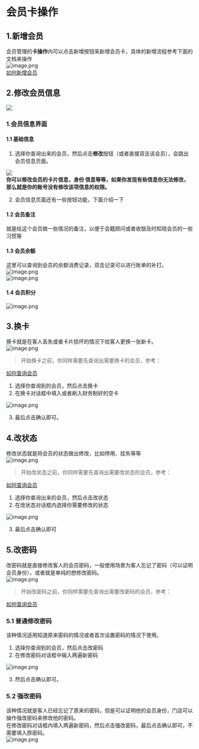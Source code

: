 # 会员卡操作
## 1.新增会员
会员管理的**卡操作**内可以点击新增按钮来新增会员卡，具体的新增流程参考下面的文档来操作<br />![image.png](https://wiki-cdsoft.oss-cn-hangzhou.aliyuncs.com/1697535581494-dda13788-0e47-4c17-810b-e4044d66abbd.png)<br />
[如何新增会员](../会籍管理/如何办理会员.md#二、新增会员)
## 2.修改会员信息

![](https://wiki-cdsoft.oss-cn-hangzhou.aliyuncs.com/202402231330446.png)
### 1.会员信息界面
#### 1.1 基础信息

1. 选择你查询出来的会员，然后点击**修改**按钮（或者直接双击该会员），会跳出会员信息页面。

![](https://wiki-cdsoft.oss-cn-hangzhou.aliyuncs.com/202402231333819.png)<br />**你可以修改会员的卡片信息，身份 信息等等，如果你发现有些信息你无法修改，那么就是你的账号没有修改该项信息的权限。**

2. 会员信息页面还有一些按钮功能，下面介绍一下
#### 1.2  会员备注
就是给这个会员做一些情况的备注，以便于会籍顾问或者收银及时知晓会员的一些习惯等
#### 1.3  会员余额
这里可以查询到会员的余额消费记录，双击记录可以进行账单的补打。<br />![image.png](https://wiki-cdsoft.oss-cn-hangzhou.aliyuncs.com/202402231332954.png)<br />![image.png](https://wiki-cdsoft.oss-cn-hangzhou.aliyuncs.com/202402231322368.png)
#### 1.4 会员积分
![image.png](https://wiki-cdsoft.oss-cn-hangzhou.aliyuncs.com/202402231322266.png)
## 3.换卡
换卡就是在客人丢失或者卡片损坏的情况下给客人更换一张新卡。<br />![image.png](https://wiki-cdsoft.oss-cn-hangzhou.aliyuncs.com/202402231322771.png)
> 开始换卡之前，你同样需要先查询出需要换卡的会员，参考：

[如何查询会员](../会籍管理/如何续充会员.md#一、查询会员)

1. 选择你查询到的会员，然后点击换卡
2. 在换卡对话框中填入或者刷入财务制好的空卡

![image.png](https://wiki-cdsoft.oss-cn-hangzhou.aliyuncs.com/202402231322962.png)

3. 最后点击确认即可。
## 4.改状态
修改状态就是将会员的状态做出修改，比如停用、挂失等等<br />![image.png](https://wiki-cdsoft.oss-cn-hangzhou.aliyuncs.com/202402231323034.png)
> 开始改状态之前，你同样需要先查询出需要改状态的会员，参考：

[如何查询会员](../会籍管理/如何续充会员.md#一、查询会员)

1. 选择你查询出来的会员，然后点击改状态
2. 在改状态对话框内选择你需要修改的状态

![image.png](https://wiki-cdsoft.oss-cn-hangzhou.aliyuncs.com/202402231323392.png)

3. 最后点击确认即可
## 5.改密码
改密码就是直接修改客人的会员密码，一般使用场景为客人忘记了密码（可以证明会员身份），或者就是单纯的想修改密码。<br />![image.png](https://wiki-cdsoft.oss-cn-hangzhou.aliyuncs.com/202402231323352.png)
> 开始改密码之前，你同样需要先查询出需要改密码的会员，参考：

[如何查询会员](../会籍管理/如何续充会员.md#一、查询会员)

### 5.1 普通修改密码
该种情况适用知道原来密码的情况或者首次设置密码的情况下使用。

1. 选择你查询到的会员，然后点击改密码
2. 在修改密码对话框中输入两遍新密码

![image.png](https://wiki-cdsoft.oss-cn-hangzhou.aliyuncs.com/202402231323333.png)

3. 然后点击确认即可。
### 5.2 强改密码
该种情况就是客人已经忘记了原来的密码，但是可以证明他的会员身份，门店可以操作强改密码来修改他的密码。<br />在修改密码对话框内填入两遍新密码，然后点击强改密码，最后点击确认即可，不需要填入原密码。<br />![image.png](https://wiki-cdsoft.oss-cn-hangzhou.aliyuncs.com/202402231323648.png)
